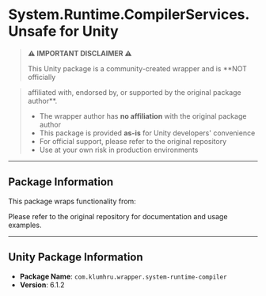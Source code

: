 # System.Runtime.CompilerServices.Unsafe for Unity

> **⚠️ IMPORTANT DISCLAIMER ⚠️**
>
> This Unity package is a community-created wrapper and is **NOT officially 

> affiliated with, endorsed by, or supported by the original package author**.
>
> - The wrapper author has **no affiliation** with the original package author
> - This package is provided **as-is** for Unity developers' convenience
> - For official support, please refer to the original repository
> - Use at your own risk in production environments

---

## Package Information

This package wraps functionality from: 

Please refer to the original repository for documentation and usage examples.

---

## Unity Package Information

- **Package Name**: `com.klumhru.wrapper.system-runtime-compiler`
- **Version**: 6.1.2

